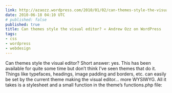 ```yaml
---
link: http://azaozz.wordpress.com/2010/01/02/can-themes-style-the-visual-editor/
date: 2010-06-18 04:10 UTC
# published: false
published: true
title: Can themes style the visual editor? « Andrew Ozz on WordPress
tags:
- css
- wordpress
- webdesign
---
```


Can themes style the visual editor?
Short answer: yes. This has been available for quite some time but don’t think I’ve seen themes that do it. Things like typefaces, headings, image padding and borders, etc. can easily be set by the current theme making the visual editor… more WYSIWYG. All it takes is a stylesheet and a small function in the theme’s functions.php file:
